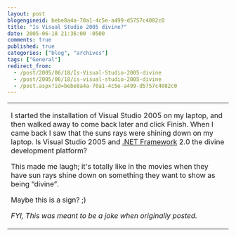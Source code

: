 ```yaml
---
layout: post
blogengineid: bebe8a4a-70a1-4c5e-a499-d5757c4082c0
title: "Is Visual Studio 2005 divine?"
date: 2005-06-18 21:36:00 -0500
comments: true
published: true
categories: ["blog", "archives"]
tags: ["General"]
redirect_from: 
  - /post/2005/06/18/Is-Visual-Studio-2005-divine
  - /post/2005/06/18/is-visual-studio-2005-divine
  - /post.aspx?id=bebe8a4a-70a1-4c5e-a499-d5757c4082c0
---
```

<!-- more -->
<table border="0" cellspacing="0" cellpadding="0">
<tbody>
<tr>
<td>

<img src="/Blog/images/14/o_VS2005_Divine.jpg" alt="" align="left" />I started the installation of Visual Studio 2005 on my laptop, and then walked away to come back later and click Finish. When I came back I saw that the suns rays were shining down on my laptop. Is Visual Studio 2005 and <a title="Microsoft .NET Framework" href="http://www.microsoft.com/net/" target="_blank">.NET Framework</a> 2.0 the divine development platform?

This made me laugh; it's totally like in the movies when they have sun rays shine down on something they want to show as being &ldquo;divine&rdquo;.

Maybe this is a sign?  ;)

 

<em>FYI, This was meant to be a joke when originally posted.</em>
</td>
</tr>
</tbody>
</table>
